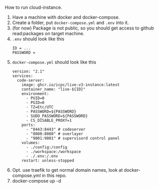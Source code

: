 How to run cloud-instance.
1. Have a machine with docker and docker-compose.
2. Create a folder, put `docker-compose.yml` and `.env` into it.
3. (for now) Package is not public, so you should get access to github read:packages on target machine.
4. `.env` should look like this
   ```
   ID = ...
   PASSWORD = 
   ```
5. `docker-compose.yml` should look like this
   ```
   version: "2.1"
   services:
     code-server:
       image: ghcr.io/icpc/live-v3-instance:latest
       container_name: "live-${ID}"
       environment:
         - PUID=0
         - PGID=0
         - TZ=Etc/UTC
         - PASSWORD=${PASSWORD}
         - SUDO_PASSWORD=${PASSWORD}
         - CS_DISABLE_PROXY=1
       ports:
         - "8443:8443" # codeserver
         - "8080:8080" # overlayer
         - "9001:9001" # supervisord control panel
       volumes:
         - ./config:/config
         - ./workspace:/workspace
         - ./.env:/.env
       restart: unless-stopped
   ```
6. Opt. use traefik to get normal domain names, look at docker-compose.yml in this repo.
7. docker-compose up -d
